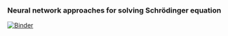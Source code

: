 ### Neural network approaches for solving Schrödinger equation

[![Binder](https://mybinder.org/badge_logo.svg)](https://mybinder.org/v2/gh/MX-FOR/Colab-Notebooks/HEAD)
